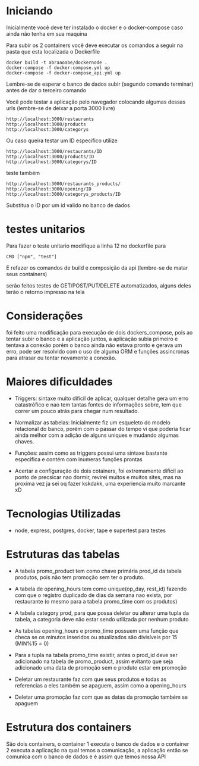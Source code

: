 # Iniciando

Inicialmente você deve ter instalado o docker e o docker-compose caso ainda não tenha em sua maquina

Para subir os 2 containers você deve executar os comandos a seguir na pasta que esta localizada o Dockerfile
    
    docker build -t abraaoabe/dockernode .
    docker-compose -f docker-compose.yml up
    docker-compose -f docker-compose_api.yml up

Lembre-se de esperar o banco de dados subir (segundo comando terminar) antes de dar o terceiro comando


Você pode testar a aplicação pelo navegador colocando algumas dessas urls (lembre-se de deixar a porta 3000 livre)

    http://localhost:3000/restaurants
    http://localhost:3000/products
    http://localhost:3000/categorys

Ou caso queira testar um ID especifico utilize

    http://localhost:3000/restaurants/ID
    http://localhost:3000/products/ID
    http://localhost:3000/categorys/ID

teste também

    http://localhost:3000/restaurants_products/
    http://localhost:3000/opening/ID
    http://localhost:3000/categorys_products/ID

Substitua o ID por um id valido no banco de dados

# testes unitarios
Para fazer o teste unitario modifique a linha 12 no dockerfile para 
    
    CMD ["npm", "test"]

E refazer os comandos de build e composição da api (lembre-se de matar seus containers)

serão feitos testes de GET/POST/PUT/DELETE automatizados, alguns deles terão o retorno impresso na tela
# Considerações 

foi feito uma modificação para execução de dois dockers_compose, pois ao tentar subir o banco e a aplicação juntos, a aplicação subia primeiro e tentava a conexão porém o banco ainda não estava pronto e gerava um erro, pode ser resolvido com o uso de alguma ORM e funções assincronas para atrasar ou tentar novamente a conexão.
    
# Maiores dificuldades

- Triggers: sintaxe muito dificil de aplicar, qualquer detalhe gera um erro catastrófico e
    nao tem tantas fontes de informações sobre, tem que correr um pouco atrás para chegar num resultado.
- Normalizar as tabelas: Inicialmente fiz um esqueleto do modelo relacional do banco, porém com o passar do tempo vi que poderia ficar ainda melhor com a adição de alguns uniques e mudando algumas chaves.

- Funções: assim como as triggers possui uma sintaxe bastante especifica e contém com inumeras funções prontas

- Acertar a configuração de dois cotainers, foi extremamente dificil ao ponto de precsicar nao dormir, revirei muitos e muitos sites, mas na proxima vez ja sei oq fazer kskdakk, uma experiencia muito marcante xD

# Tecnologias Utilizadas

- node, express, postgres, docker, tape e supertest para testes

# Estruturas das tabelas

- A tabela promo_product tem como chave primária prod_id da tabela produtos, pois não tem promoção sem ter o produto.
    
- A tabela de opening_hours tem como unique(op_day, rest_id) fazendo com que o registro duplicado de dias da semana nao exista, por restaurante (o mesmo para a tabela promo_time com os produtos)

- A tabela category prod, para que possa deletar ou alterar uma tupla da tabela, a categoria deve não estar sendo utilizada por nenhum produto

- As tabelas opening_hours e promo_time possuem uma função que checa se os minutos inseridos ou atualizados são divisíveis por 15 (MIN%15 = 0)

- Para a tupla na tabela promo_time existir, antes o prod_id deve ser adicionado na tabela de promo_product, assim evitanto que seja adicionado uma data de promoção sem o produto estar em promoção

- Deletar um restaurante faz com que seus produtos e todas as referencias a eles também se apaguem, assim como a opening_hours

- Deletar uma promoção faz com que as datas da promoção também se apaguem

# Estrutura dos containers 

São dois containers, o container 1 executa o banco de dados e o container 2 executa a aplicação na qual temos a comunicação, a aplicação então se comunica com o banco de dados e é assim que temos nossa API

